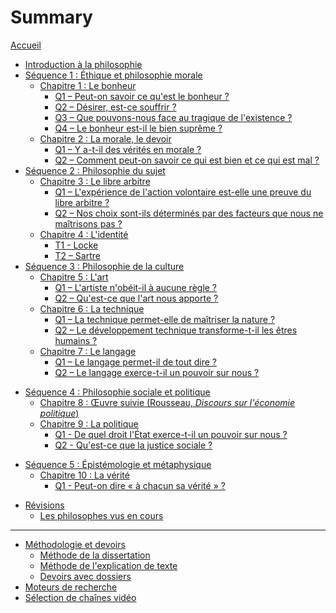 # Summary

[Accueil](README.md)
- [Introduction à la philosophie](intro.md)
- [Séquence 1 : Éthique et philosophie morale](seq1.md)
	- [Chapitre 1 : Le bonheur](ch1.md)
		- [Q1 – Peut-on savoir ce qu'est le bonheur ?](ch1-q1.md)
		- [Q2 – Désirer, est-ce souffrir ?](ch1-q2.md)
		- [Q3 – Que pouvons-nous face au tragique de l'existence ?](ch1-q3.md)
		- [Q4 – Le bonheur est-il le bien suprême ?](ch1-q4.md)
	- [Chapitre 2 : La morale, le devoir](ch2.md)
		- [Q1 – Y a-t-il des vérités en morale ?](ch2-q1.md)
		- [Q2 – Comment peut-on savoir ce qui est bien et ce qui est mal ?](ch2-q2.md)
		<!-- - [Q1 – La morale se réduit-elle aux mœurs ?]()
		- [Q2 – Est-ce le cœur ou la raison qui indique le bien et le mal ?]()
		- [Q3 - Comment la réflexion peut-elle nous aider à saisir notre devoir moral ?]() -->
- [Séquence 2 : Philosophie du sujet](seq2.md)
	- [Chapitre 3 : Le libre arbitre](ch3.md)
		- [Q1 – L'expérience de l'action volontaire est-elle une preuve du libre arbitre ?](ch3-q1.md)
		- [Q2 – Nos choix sont-ils déterminés par des facteurs que nous ne maîtrisons pas ?](ch3-q2.md)
		<!-- 
		- [Q3 – Notre responsabilité morale est-elle une preuve de notre liberté ?]()
		- [Q4 – Sommes-nous déterminés par des facteurs dont nous n'avons pas conscience ?]() -->
	- [Chapitre 4 : L'identité](ch4.md)
		- [T1 - Locke](ch4-t1.md)
		- [T2 – Sartre](ch4-t2.md)
		<!-- - [Q1 – Le corps et l'esprit sont-ils deux réalités distinctes ?]()
		- [Q2 – Y a-t-il une unité du Moi ?]()
		- [Q3 – Les autres m'empêchent-ils d'être moi-même ?]()
		- [Q4 – Mon identité se trouve-t-elle en moi ?]() -->
- [Séquence 3 : Philosophie de la culture](seq3.md)
	- [Chapitre 5 : L'art](ch5.md)
		- [Q1 – L'artiste n'obéit-il à aucune règle ?](ch5-q1.md)
		- [Q2 – Qu'est-ce que l'art nous apporte ?](ch5-q2.md)
		<!-- 
		- [Q3 – Les goûts sont-ils relatifs ?]() -->
	- [Chapitre 6 : La technique](ch6.md)
		- [Q1 – La technique permet-elle de maîtriser la nature ?](ch6-q1.md)
		- [Q2 – Le développement technique transforme-t-il les êtres humains ?](ch6-q2.md)
		<!-- 
		- [Q3 – Peut-on contrôler le développement technique ?](ch6-q3.md) -->
		<!-- - [Q1 – La technique est-elle le propre des humains ?]()
		- [Q2 – La technologie permet-elle de maîtriser la nature ?]()
		- [Q3 – Les machines nous libèrent-elles du travail ?]()
		- [Q4 – Vivons-nous sous l'emprise des technologies de l'information ?]()
		- [Q5 – La technologie peut-elle améliorer les capacités des êtres humains ?]()
		- [Q6 – Peut-on contrôler le développement technologique ?]() -->
	- [Chapitre 7 : Le langage](ch7.md)
		- [Q1 – Le langage permet-il de tout dire ?](ch7-q1.md)
		- [Q2 – Le langage exerce-t-il un pouvoir sur nous ?](ch7-q2.md)
<!-- - [Q1 – Les animaux ont-ils un langage ?]()
		- [Q2 – Qu'est-ce qui fait le sens d'un énoncé linguistique ?]()
		- [Q3 – Le langage permet-il de tout exprimer ?]()
		- [Q4 – La parole est-elle ce qui fait de moi un sujet ?]()
		- [Q5 – Sommes-nous prisonniers de la langue que nous parlons ?]() -->
- [Séquence 4 : Philosophie sociale et politique](seq4.md)
	- [Chapitre 8 : Œuvre suivie (Rousseau, _Discours sur l'économie politique_)](ch8.md)
	- [Chapitre 9 : La politique](ch9.md)
		- [Q1 - De quel droit l'État exerce-t-il un pouvoir sur nous ?](ch9-q1.md)
		- [Q2 - Qu'est-ce que la justice sociale ?](ch9-q2.md)
	<!--- [Chapitre 9 : La politique]() -->
<!-- - [Q1 – L’État est-il au service de l'intérêt général ?]()
		- [Q2 – La raison d'être de l'État est-elle de garantir la sécurité ?]()
		- [Q3 – La politique doit-elle être guidée par un idéal moral ?]()
		- [Q4 – L'économie doit-elle être organisée selon le principe de la libre concurrence ?]()
		- [Q5 – Faut-il prendre en compte les particularités des individus pour que la société soit plus inclusive ?]() -->
- [Séquence 5 : Épistémologie et métaphysique](seq5.md)
	- [Chapitre 10 : La vérité](ch10.md)
		- [Q1 - Peut-on dire « à chacun sa vérité » ?](ch10-q1.md)
<!-- - [Q1 – À quoi bon chercher la vérité ?]()
		- [Q2 – Peut-on dire « à chacun sa vérité ! » ?]()
		- [Q3 – Faut-il douter de tout ?]()
		- [Q4 – Y a-t-il un fondement de nos connaissances ?]()
		- [Q5 – L'expérience est-elle le fondement de la science ?]()
		- [Q6 – Y a-t-il une méthode scientifique ?]() -->
<!-- - [Chapitre 11 : La religion]() -->
<!-- - [Q1 – La foi religieuse est-elle une affaire personnelle ou un phénomène social ?]()
		- [Q2 – La foi religieuse est-elle un refuge ?]()
		- [Q3 – Peut-on prouver l'existence ou l'inexistence de Dieu ?]()
		- [Q4 – Y a-t-il un conflit entre la raison et la foi religieuse ?]() -->
- [Révisions](revisions.md)
	- [Les philosophes vus en cours](frise-chronologique.md)

---

- [Méthodologie et devoirs](methode.md)
	- [Méthode de la dissertation](methode-dissertation.md)
	- [Méthode de l'explication de texte](methode-explication.md)
	- [Devoirs avec dossiers]()
- [Moteurs de recherche](moteurs-de-recherche.md)
- [Sélection de chaînes vidéo](selection-chaines-video.md)
